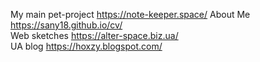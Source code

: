 My main pet-project https://note-keeper.space/
About Me https://sany18.github.io/cv/   
Web sketches https://alter-space.biz.ua/   
UA blog https://hoxzy.blogspot.com/
